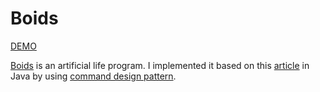 # Boids

[DEMO](https://dl.dropboxusercontent.com/u/10977446/boids.mov)

[Boids](https://en.wikipedia.org/wiki/Boids) is an artificial life program. I implemented it based on this [article](http://www.kfish.org/boids/pseudocode.html) in Java by using [command design pattern](https://en.wikipedia.org/wiki/Command_pattern). 
